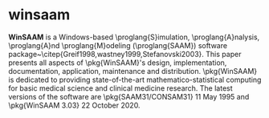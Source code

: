# winsaam
**WinSAAM** is a Windows-based \proglang{S}imulation, \proglang{A}nalysis, \proglang{A}nd \proglang{M}odeling (\proglang{SAAM}) software package~\citep{Greif1998,wastney1999,Stefanovski2003}. This paper presents all aspects of \pkg{WinSAAM}'s design, implementation, documentation, application, maintenance and distribution. \pkg{WinSAAM} is dedicated to providing state-of-the-art mathematico-statistical computing for basic medical science and clinical medicine research. The latest versions of the software are \pkg{SAAM31/CONSAM31} 11 May 1995 and \pkg{WinSAAM 3.03} 22 October 2020.
